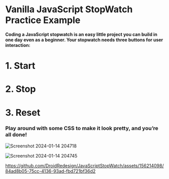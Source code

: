 # Vanilla JavaScript StopWatch Practice Example

**Coding a JavaScript stopwatch is an easy little project you can build in one day even as a beginner. Your stopwatch needs three buttons for user interaction:**

# 1. Start
# 2. Stop
# 3. Reset

### Play around with some CSS to make it look pretty, and you’re all done!

![Screenshot 2024-01-14 204718](https://github.com/DroidRedesign/JavaScriptStopWatch/assets/156214098/9f656d0e-65ee-441f-8b9e-5fa0a2f06dba)


![Screenshot 2024-01-14 204745](https://github.com/DroidRedesign/JavaScriptStopWatch/assets/156214098/cba9ee00-3aa3-4d45-9736-3742d22cce73)


https://github.com/DroidRedesign/JavaScriptStopWatch/assets/156214098/84ad8b05-75cc-4136-93ad-fbd721bf36d2
